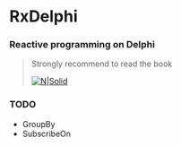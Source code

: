# RxDelphi
### Reactive programming on Delphi 

> Strongly recommend to read the book
>
> [![N|Solid](https://covers.oreillystatic.com/images/0636920042228/cat.gif)](http://shop.oreilly.com/product/0636920042228.do)


### TODO
* GroupBy
* SubscribeOn 